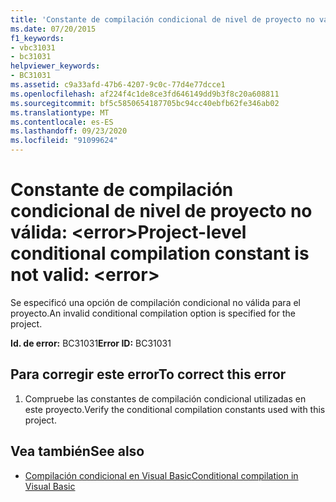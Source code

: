 ```yaml
---
title: 'Constante de compilación condicional de nivel de proyecto no válida: <error>'
ms.date: 07/20/2015
f1_keywords:
- vbc31031
- bc31031
helpviewer_keywords:
- BC31031
ms.assetid: c9a33afd-47b6-4207-9c0c-77d4e77dcce1
ms.openlocfilehash: af224f4c1de8ce3fd646149dd9b3f8c20a608811
ms.sourcegitcommit: bf5c5850654187705bc94cc40ebfb62fe346ab02
ms.translationtype: MT
ms.contentlocale: es-ES
ms.lasthandoff: 09/23/2020
ms.locfileid: "91099624"
---
```

# <a name="project-level-conditional-compilation-constant-is-not-valid-error"></a><span data-ttu-id="fee78-102">Constante de compilación condicional de nivel de proyecto no válida: \<error></span><span class="sxs-lookup"><span data-stu-id="fee78-102">Project-level conditional compilation constant is not valid: \<error></span></span>

<span data-ttu-id="fee78-103">Se especificó una opción de compilación condicional no válida para el proyecto.</span><span class="sxs-lookup"><span data-stu-id="fee78-103">An invalid conditional compilation option is specified for the project.</span></span>  
  
 <span data-ttu-id="fee78-104">**Id. de error:** BC31031</span><span class="sxs-lookup"><span data-stu-id="fee78-104">**Error ID:** BC31031</span></span>  
  
## <a name="to-correct-this-error"></a><span data-ttu-id="fee78-105">Para corregir este error</span><span class="sxs-lookup"><span data-stu-id="fee78-105">To correct this error</span></span>  
  
1. <span data-ttu-id="fee78-106">Compruebe las constantes de compilación condicional utilizadas en este proyecto.</span><span class="sxs-lookup"><span data-stu-id="fee78-106">Verify the conditional compilation constants used with this project.</span></span>  
  
## <a name="see-also"></a><span data-ttu-id="fee78-107">Vea también</span><span class="sxs-lookup"><span data-stu-id="fee78-107">See also</span></span>

- [<span data-ttu-id="fee78-108">Compilación condicional en Visual Basic</span><span class="sxs-lookup"><span data-stu-id="fee78-108">Conditional compilation in Visual Basic</span></span>](../programming-guide/program-structure/conditional-compilation.md)
